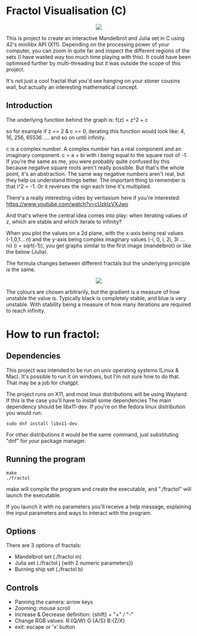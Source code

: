 # Fractol Visualisation (C)

<p align="center">
  <img src="https://upload.wikimedia.org/wikipedia/commons/thumb/2/21/Mandel_zoom_00_mandelbrot_set.jpg/1280px-Mandel_zoom_00_mandelbrot_set.jpg" />
</p>

This is project to create an interactive Mandelbrot and Julia set in C using 42's minilibx API (X11). Depending on the processing power of your computer, you can zoom in quite far and inspect the different regions of the sets (I have wasted way too much time playing with this). It could have been optimised further by multi-threading but it was outside the scope of this project.

It's not just a cool fractal that you'd see hanging on your stoner cousins wall, but actually an interesting mathematical concept.

## Introduction

The underlying function behind the graph is:
  f(z) = z^2 + c

so for example if z == 2 & c == 0, iterating this function would look like:
  4, 16, 256, 65536 .... and so on until infinity.

c is a complex number. A complex number has a real component and an imaginary component. c = a + bi with i being equal to the square root of -1.
If you're the same as me, you were probably quite confused by this because negative square roots aren't really possible. But that's the whole point, it's an abstraction.
The same way negative numbers aren't real, but they help us understand things better.
The important thing to remember is that i^2 = -1. Or it reverses the sign each time it's multiplied.

There's a really interesting video by veritasium here if you're interested:
https://www.youtube.com/watch?v=cUzklzVXJwo

And that's where the central idea comes into play:
  when iterating values of z, which are stable and which iterate to infinity?

When you plot the values on a 2d plane, with the x-axis being real values (-1,0,1....n)
and the y-axis being complex imaginary values (-i, 0, i, 2i, 3i .... ni) (i = sqrt(-1)), you get graphs similar to the first image (mandelbrot) or like the below (Julia).

The formula changes between different fractals but the underlying principle is the same.

<p align="center">
  <img src="https://upload.wikimedia.org/wikipedia/commons/thumb/3/36/JuliaSet.35.png/1920px-JuliaSet.35.png" />
</p>

The colours are chosen arbitrarily, but the gradient is a measure of how unstable the value is. Typically black is completely stable, and blue is very unstable. With stability being a measure of how many iterations are required to reach infinity.

# How to run fractol:

## Dependencies
This project was intended to be run on unix operating systems (Linux & Mac). It's possible to run it on windows, but I'm not sure how to do that. That may be a job for chatgpt.

The project runs on X11, and most linux distributions will be using Wayland. If this is the case you'll have to install some dependencies
The main dependency should be libx11-dev.
If you're on the fedora linux distribution you would run:
```
sudo dnf install libx11-dev
```
For other distributions it would be the same command, just substituting "dnf" for your package manager.

## Running the program
```
make
./fractol
```
make will compile the program and create the executable, and "./fractol" will launch the executable. 

If you launch it with no parameters you'll receive a help message, explaining the input parameters and ways to interact with the program.

## Options
There are 3 options of fractals:
- Mandelbrot set (./fractol m)
- Julia set (./fractol j {with 2 numeric parameters})
- Burning ship set (./fractol b)

## Controls
- Panning the camera: arrow keys
- Zooming: mouse scroll
- Increase & Decrease definition: {shift} + "+" / "-"
- Change RGB values: R:{Q/W} G:{A/S} B:{Z/X}
- exit: escape or 'x' button
